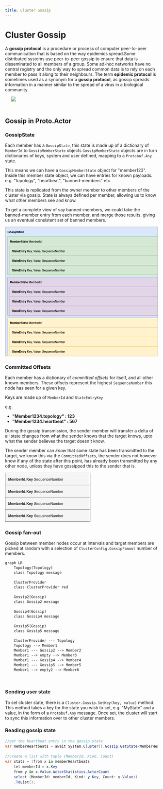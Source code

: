 ```yaml
---
title: Cluster Gossip
---
```


# Cluster Gossip

A **gossip protocol** is a procedure or process of computer peer-to-peer communication that is based on the way epidemics spread.Some distributed systems use peer-to-peer gossip to ensure that data is disseminated to all members of a group. Some ad-hoc networks have no central registry and the only way to spread common data is to rely on each member to pass it along to their neighbours. The term **epidemic protocol** is sometimes used as a synonym for a **gossip protocol**, as gossip spreads information in a manner similar to the spread of a virus in a biological community.

<img src="../../images/Gossip-all-blue.png" style="max-height:400px;margin-bottom:20px;margin-left:20px">

## Gossip in Proto.Actor

### GossipState

Each member has a `GossipState`, this state is made up of a dictionary of `MemberId` to `GossipMemberState` objects
`GossipMemberState` objects are in turn dictionaries of keys, system and user defined, mapping to a `Protobuf.Any` state.

This means we can have a `GossipMemberState` object for "member123".
Inside this member state object, we can have entries for known payloads.
e.g. "topology", "heartbeat", "banned-members" etc.

This state is replicated from the owner member to other members of the cluster via gossip.
State is always defined per member, allowing us to know what other members see and know.

To get a complete view of say banned-members, we could take the banned-member entry from each member, and merge those results. giving us an eventual consistent set of banned members.

![Gossip](images/gossip.png)

### Committed Offsets

Each member has a dictionary of _committed offsets_ for itself, and all other known members.
These offsets represent the highest `SequenceNumber` this node has seen for a given key.

Keys are made up of `MemberId` and `StateEntryKey`

e.g.

- **"Member1234.topology" : 123**
- **"Member1234.heartbeat" : 567**

During the gossip transmission, the sender member will transfer a delta of all state changes from what the sender knows that the target knows, upto what the sender believes the target doesn't know.

The sender member can _know_ that some state has been transmitted to the target, we know this via the `CommittedOffsets`, the sender does not however know if any of the state after this point, has already been transmitted by any other node, unless they have gossipped this to the sender that is.

![Gossip Offsets](images/gossipoffsets.png)

### Gossip fan-out

Gossip between member nodes occur at intervals and target members are picked at random with a selection of `ClusterConfig.GossipFanout` number of members.

```mermaid
graph LR
    Topology(Topology)
    class Topology message

    ClusterProvider
    class ClusterProvider red

    Gossip2(Gossip)
    class Gossip2 message

    Gossip4(Gossip)
    class Gossip4 message

    Gossip5(Gossip)
    class Gossip5 message

    ClusterProvider --- Topology
    Topology --> Member1
    Member1 --- Gossip2 --> Member2
    Member1 --> empty --> Member3
    Member1 --- Gossip4 --> Member4
    Member1 --- Gossip5 --> Member5
    Member1 --> empty2 --> Member6



```

### Sending user state

To set cluster state, there is a `Cluster.Gossip.SetKey(key, value)` method.
This method takes a key for the state you wish to set, e.g. "MyState" and a value, in the form of a `Protobuf.Any` message.
Once set, the cluster will start to sync this information over to other cluster members.


### Reading gossip state

```csharp
//get the heartbeat entry in the gossip state
var memberHeartbeats = await System.Cluster().Gossip.GetState<MemberHeartbeat>(GossipKeys.Heartbeat);

//create a list with tuple (MemberId, Kind, Count)
var stats = (from x in memberHeartbeats
    let memberId = x.Key
    from y in x.Value.ActorStatistics.ActorCount
    select (MemberId: memberId, Kind: y.Key, Count: y.Value))
    .ToList();
```    
